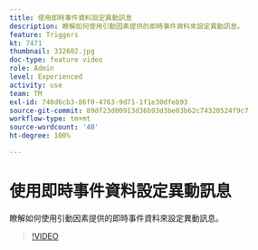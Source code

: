 ```yaml
---
title: 使用即時事件資料設定異動訊息
description: 瞭解如何使用引動因素提供的即時事件資料來設定異動訊息。
feature: Triggers
kt: 7471
thumbnail: 332602.jpg
doc-type: feature video
role: Admin
level: Experienced
activity: use
team: TM
exl-id: 748d6cb3-86f0-4763-9d71-1f1e30dfeb93
source-git-commit: 89df23d00913d36b93d3be03b62c74320524f9c7
workflow-type: tm+mt
source-wordcount: '40'
ht-degree: 100%

---
```


# 使用即時事件資料設定異動訊息

瞭解如何使用引動因素提供的即時事件資料來設定異動訊息。

>[!VIDEO](https://video.tv.adobe.com/v/332602?quality=12&learn=on)
